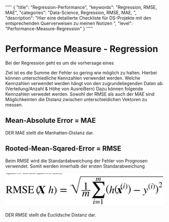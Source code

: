 '''''
{
"title": "Regression-Performance",
"keywords": "Regression, RMSE, MAE",
"categories": "Data-Science, Regression, RMSE, MAE, ",
"description": "Hier eine detailierte Checkliste für DS-Projekte mit den entsprechenden Querverweisen zu meinen Notizen ",
"level": "Performance-Measure-Regression"
}
'''''
<h1>Performance Measure - Regression</h1>

Bei der Regression geht es um die vorhersage eines 

Ziel ist es die Summe der Fehler so gering wie möglich zu halten. Hierbei können unterschiedliche Kennzahlen verwendet werden. Welche Kennzahlen verwendet werden hängt von den zugrundeliegenden Daten ab. (Verteilung/Anzahl & Höhe von Ausreißern)
Dazu können folgende Kennzahlen verwedet werden. Sowohl der RMSE als auch der MAE sind Möglichkeinten die Distanz zwischen unterschieldichen Vektoren zu messen. 

## Mean-Absolute Error = MAE

DER MAE stellt die Manhatten-Distanz dar.


## Rooted-Mean-Sqared-Error = RMSE
Beim RMSE wird die Standardabweichung der Fehler von Prognosen verwendet. Somit werden innerhalb der ersten Standarabweichung 

![](imgs/2020-11-04-18-08-16.png)

DER RMSE stellt die Euclidsche Distanz dar.


